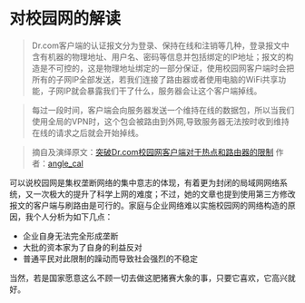 # 对校园网的解读

> Dr.com客户端的认证报文分为登录、保持在线和注销等几种，登录报文中含有机器的物理地址、用户名、密码等信息并包括绑定的IP地址；报文的构造是不可控的，这是物理地址绑定的一部分保证，使用校园网客户端时会把所有的子网IP全部发送，若我们连接了路由器或者使用电脑的WiFi共享功能，子网IP就会暴露我们干了什么，服务器会让这个客户端掉线。

> 每过一段时间，客户端会向服务器发送一个维持在线的数据包，所以当我们使用全局的VPN时，这个包会被路由到外网,导致服务器无法按时收到维持在线的请求之后就会开始掉线。

> 摘自及演绎原文：[突破Dr.com校园网客户端对于热点和路由器的限制](https://blog.csdn.net/Angle_Cal/article/details/78249612) 作者：[angle_cal](https://blog.csdn.net/angle_cal)

可以说校园网是集权垄断网络的集中意志的体现，有着更为封闭的局域网网络系统，又一次极大的提升了科学上网的难度；不过，她的文章也提到使用第三方修改报文的客户端与刷路由是可行的。家庭与企业网络难以实施校园网的网络构造的原因，我个人分析为如下几点：

* 企业自身无法完全形成垄断
* 大批的资本家为了自身的利益反对
* 普通平民对此限制的躁动而导致社会强烈的不稳定

当然，若是国家愿意这么不顾一切去做这肥猪赛大象的事，只要它喜欢，它高兴就好。


<!-- 很久没做所谓的学生了，加上当时相关文献资料很少，所以对这块也不是特别清楚只能转载摘录了； -->

<!-- 
我想若是将校园网运用在家庭以及企业网络中，再来个夜晚十一二点断网，那也是对网络先进创新性地改造提升，以及全国人民喜迎夜晚断网，应该不会有人反对且质疑正确的声音，哈哈哈。 -->